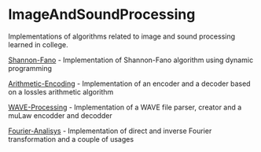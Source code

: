 # ImageAndSoundProcessing
Implementations of algorithms related to image and sound processing learned in college.

[Shannon-Fano](https://github.com/RazvanRotaru/ImageAndSoundProcessing/tree/main/Shannon-Fano) - Implementation of Shannon-Fano algorithm using dynamic programming

[Arithmetic-Encoding](https://github.com/RazvanRotaru/ImageAndSoundProcessing/tree/main/Arithmetic-Encoding) - Implementation of an encoder and a decoder based on a lossles arithmetic algorithm

[WAVE-Processing](https://github.com/RazvanRotaru/ImageAndSoundProcessing/tree/main/WAVE-Processing) - Implementation of a WAVE file parser, creator and a muLaw encodder and decodder

[Fourier-Analisys](https://github.com/RazvanRotaru/ImageAndSoundProcessing/tree/main/Fourier-Analisys) - Implementation of direct and inverse Fourier transformation and a couple of usages

